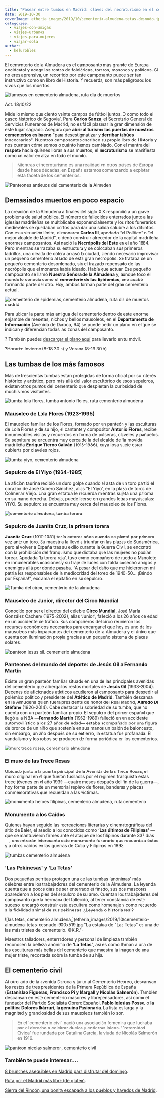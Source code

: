 ```yaml
---
title: "Pasear entre tumbas en Madrid: claves del necroturismo en el cementerio de la Almudena"
date: 2019-10-30
coverImage: etheria_images/2019/10/cementerio-almudena-tetas-desnudo.jpg
categories: 
  - viajes-con-amigas
  - viajes-urbanos
  - viajes-para-mujeres
  - viajar-sola
author: 
  - kelurobles
---
```


El cementerio de la Almudena es el camposanto más grande de Europa occidental y acoge los restos de folclóricas, toreros, masones y políticos. Si no eres aprensiva, un recorrido por este camposanto puede ser tan instructivo como un libro de Historia. Y recuerda, son más peligrosos los vivos que los muertos.

![famosos en cementerio almudena, ruta dia de muertos](etheria_images/2019/10/cementerio-almudena-dia-todos-los-santos-900x617.jpg "Cementerio de la Almudena, Madrid. © Kelu Robles")

Act. 18/10/22 

Mide lo mismo que ciento veinte campos de fútbol juntos. O como todo el casco histórico 
de Segovia”. Para **Carlos Sanza**, el Secretario General de Servicios Funerarios de 
Madrid, no es fácil plasmar la gran dimensión de este lugar sagrado. Asegura que **abrir 
al turismo las puertas de nuestros cementerios es bueno** "para desestigmatizar y 
**derribar tabúes** innecesarios". Nuestros camposantos escriben su propio libro de 
Historia y nos cuentan cómo somos o cuánto hemos cambiado. Con el mantra del **respeto** 
hacia quienes lloran a sus muertos, el **necroturismo** se manifiesta como un valor en 
alza en todo el mundo. 

> Mientras el necroturismo es una realidad en otros países de Europa desde hace décadas, 
> en España estamos comenzando a explotar esta faceta de los cementerios. 

![Panteones antiguos del cementerio de la Almuden](etheria_images/2019/10/panteones-antiguos-cementerio-almudena-madrid-900x754.jpg "Panteones antiguos del cementerio de la Almudena. © K.R.")

## Demasiados muertos en poco espacio

La creación de la Almudena a finales del siglo XIX respondió a un grave problema de 
salud pública. El número de fallecidos enterrados junto a las iglesias madrileñas se 
multiplicaba exponencialmente y los ritos funerarios medievales se quedaban cortos para 
dar una salida salubre a los difuntos. Con esta situación límite, el monarca **Carlos 
III**, apodado “el Político” o “el mejor alcalde de Madrid”, ordenó construir alrededor 
de la capital madrileña enormes camposantos. Así nació la **Necrópolis del Este** en el 
año 1884. Pero mientras se trazaba su estructura y se colocaban sus primeros ladrillos, 
una oleada de cólera arrasó la ciudad, siendo necesario improvisar un pequeño cementerio 
al lado de esta gran necrópolis. Se trataba de un pequeño cementerio desordenado, sin el 
trazado repensado de las necrópolis que el monarca había ideado. Había que actuar. Ese 
pequeño camposanto se llamó **Nuestra Señora de la Almudena** y, aunque todo el mundo lo 
conocía como el **cementerio de las Epidemias**, uno acabó formando parte del otro. Hoy, 
ambos forman parte del gran cementerio actual. 

![cementerio de epidemias, cementerio almudena, ruta dia de muertos madrid](etheria_images/2019/10/cementerio-epidemias-almudena-madrid-1-900x634.jpg "La puerta más cercana a este ‘Cementerio de Epidemias’ se encuentra en la Avenida Daroca 103, frente al cementerio civil.")

Para ubicar la parte más antigua del cementerio dentro de este enorme enjambre de 
mesetas, nichos y bellos mausoleos, en el **Departamento de Información** (Avenida de 
Daroca, 94) se puede pedir un plano en el que se indican y diferencian todas las zonas 
del camposanto. 

? También puedes [descargar el plano 
aquí](https://sfmadrid.es/sites/default/files/plano_cementerio/plano_cementerio_almudena_sfm.pdf) 
para llevarlo en tu móvil. 

?Horario: Invierno (8-18.30 h) y Verano (8-19.30 h). 

## Las tumbas de los más famosos

Más de trescientas tumbas están protegidas de forma oficial por su interés histórico y 
artístico, pero más allá del valor escultórico de esos sepulcros, existen otros puntos 
del cementerio que despiertan la curiosidad de muchísimos visitantes. 

![tumba lola flores, tumba antonio flores, ruta cementerio almudena](etheria_images/2019/10/tumba-lola-antonio-cementerio-almudena-900x333.jpg "Tumba de Lola y Antonio en el cementerio de la Almudena. © K.R.")

### Mausoleo de Lola Flores (1923-1995)

El mausoleo familiar de los Flores, formado por un panteón y las esculturas de Lola 
Flores y de su hijo, el cantante y compositor **Antonio Flores**, recibe innumerables 
visitas y recuerdos en forma de pulseras, claveles y pañuelos. Su sepultura se encuentra 
muy cerca de la del alcalde de ‘la movida’ madrileña **Enrique Tierno Galván** 
(1918-1986), cuya losa suele estar cubierta por claveles rojos. 

![tumba yiyo, cementerio almudena](etheria_images/2019/10/tumba-yiyo-cementerio-almudena.jpg "Tumba Yiyo, en el cementerio de la Almudena. © K.R.")

### Sepulcro de El Yiyo (1964-1985)

La afición taurina recibió un duro golpe cuando el asta de un toro partió el corazón de 
José Cubero Sánchez, alias “El Yiyo”, en la plaza de toros de Colmenar Viejo. Una gran 
estatua le recuerda mientras sujeta una paloma en su mano derecha. Debajo, puede leerse 
en grandes letras mayúsculas: YIYO. Su sepulcro se encuentra muy cerca del mausoleo de 
los Flores. 

![cementerio almudena, tumba torera](etheria_images/2019/10/tumba-torera-cementerio-almudena.jpg "Tumba de la torera, en el cementerio de la Almudena. ©K.R.")

### Sepulcro de Juanita Cruz, la primera torera

**Juanita Cruz** (1917-1981) tenía catorce años cuando se plantó por primera vez ante un 
toro. Su maestría la llevó a triunfar en las plazas de Sudamérica, pero al volver a 
España tras su exilio durante la Guerra Civil, se encontró con la prohibición del 
franquismo que dictaba que las mujeres no podían torear. Apodada ‘la torera roja’, tuvo 
como compañero de ruedo a Manolete en innumerables ocasiones y su traje de luces con 
falda cosechó amigos y enemigos allá por donde pasaba. “A pesar del daño que me hicieron 
en mi patria los responsables de la mediocridad del toreo de 1940-50... ¡Brindo por 
España!", exclama el epitafio en su sepulcro. 

![Tumba del circo, cementerio de la almudena](etheria_images/2019/10/tumba-circo-cementerio-almudena.jpg "Tumba del circo, en el cementerio de la Almudena. © K.R.")

### Mausoleo de Junior, director del Circo Mundial

Conocido por ser el director del célebre **Circo Mundial**, José María González Cachero 
(1975-2002), alias ‘Junior’, falleció a los 26 años de edad en un accidente de tráfico. 
Sus compañeros del circo reunieron los recursos económicos necesarios para encargar el 
que hoy es uno de los mausoleos más impactantes del cementerio de la Almudena y el único 
que cuenta con iluminación propia gracias a un pequeño sistema de placas solares. 

![panteon jesus gil, cementerio almudena](etheria_images/2019/10/tumba-panteon-jesus-gil-cementerio-almudena-900x674.jpg "Panteón de Jesús Gil, en el cementerio de la Almudena. ©K.R.")

### Panteones del mundo del deporte: de Jesús Gil a Fernando Martín

Existe un gran panteón familiar situado en una de las principales avenidas del 
cementerio que alberga los restos mortales de **Jesús Gil** (1933-2004). Decenas de 
aficionados atléticos acudieron al camposanto para despedir al polémico político y 
presidente del **Atlético de Madrid**. También descansa en la Almudena quien fuera 
presidente de honor del Real Madrid, **Alfredo Di Stéfano** (1926-2014). Cabe destacar 
la sobriedad de su tumba, que no cuenta con un panteón familiar propio. El sepulcro del 
primer español que llegó a la NBA —**Fernando Martín** (1962-1989) falleció en un 
accidente automovilístico a los 27 años de edad— estaba acompañado por una figura de 
bronce de un niño que sostenía en sus manos un balón de baloncesto, sin embargo, un año 
después de su entierro, la estatua fue profanada. El vandalismo y los robos se producen 
de forma periódica en los cementerios. 

![muro trece rosas, cementerio almudena](etheria_images/2019/10/trece-rosas-cementerio-almudena-900x633.jpg "Muro de las Trece Rosas. © K.R.")

### El muro de las Trece Rosas

Ubicado junto a la puerta principal de la Avenida de las Trece Rosas, el muro original 
en el que fueron fusiladas por el régimen franquista estas trece jóvenes en el año 1939 
—cuatro meses después del fin de la guerra—, hoy forma parte de un memorial repleto de 
flores, banderas y placas conmemorativas que recuerdan a las víctimas. 

![monumento heroes filipinas, cementerio almudena, ruta cementerio](etheria_images/2019/10/tumbas-heroes-filipinas-cuba.jpg "Monumento a los héroes de Filipinas. ©K.R.")

### Monumento a los Caídos

Quienes hayan seguido las recreaciones literarias y cinematográficas del sitio de Baler, 
el asedio a los conocidos como **‘Los últimos de Filipinas’** —que se mantuvieron firmes 
ante el ataque de los filipinos durante 337 días—, encontrarán interesante este 
monumento funerario que recuerda a éstos y a otros caídos en las guerras de Cuba y 
Filipinas en 1898. 

![tumbas cementerio almudena](etheria_images/2019/10/cementerio-almudena-pekinesas-perros-900x675.jpg "Dos perras pekinesas en una tumba del cementerio de la Almudena. © K.R.")

### 'Las Pekinesas' y 'La Tetas'

Dos pequeñas perritas protegen una de las tumbas ‘anónimas’ más célebres entre los 
trabajadores del cementerio de la Almudena. La leyenda cuenta que a pocos días de ser 
enterrado el finado, sus dos mascotas aparecieron a los pies del sepulcro de su amo. 
Cuentan los trabajadores del camposanto que la hermana del fallecido, al tener 
constancia de este suceso, encargó construir esta escultura como homenaje y como 
recuerdo a la fidelidad animal de sus pekinesas. ¿Leyenda o historia real? 

![las tetas, cementerio almudena,](etheria_images/2019/10/cementerio-almudena-tetas-desnudo-900x519.jpg "La estatua de "Las Tetas" es una de las más tristes del cementerio. ©K.R.")

Maestros talladores, enterradores y personal de limpieza también reconocen la belleza 
anónima de **‘La Tetas’**, así es como llaman a una de las esculturas más bellas del 
cementerio que muestra la imagen de una mujer triste, recostada sobre la tumba de su 
hija. 

## El cementerio civil

Al otro lado de la avenida Daroca y junto al Cementerio Hebreo, descansan los restos de 
tres presidentes de la Primera República de España (**Estanislao Figueras, Francisco Pi 
y Margall y Nicolás Salmerón**). También descansan en este cementerio masones y 
librepensadores, así como el fundador del Partido Socialista Obrero Español, **Pablo 
Iglesias Posse**, o **la política Dolores Ibárruri, la genuina Pasionaria**. La lista es 
larga y la magnitud y grandiosidad de sus mausoleos también lo son. 

> En el 'cementerio civil' nació una asociación femenina que luchaba por el derecho a 
> celebrar duelos y entierros laicos. 'Fraternidad Cívica' fue fundada por Catalina 
> García, la viuda de Nicolás Salmerón en 1916. 

![panteon nicolas salmeron, cementerio civil](etheria_images/2019/10/cementerio-civil-almudena-nicolas-salmeron.jpg "Panteón de Nicolás Salmerón en el cementerio civil de la Almudena. ©K.R.")

### También te puede interesar....

[8 brunches asequibles en Madrid para disfrutar del 
domingo](https://etheriamagazine.com/2020/11/13/brunch-buenos-y-baratos-en-madrid/). 

[Ruta por el Madrid más libre (de 
gluten)](https://etheriamagazine.com/2020/10/02/ruta-madrid-sin-gluten-mejores-restaurantes-pastelerias/). 

[Sierra del Rincón, una bonita escapada a los pueblos y hayedos de 
Madrid](https://etheriamagazine.com/2020/09/15/pueblos-mas-bonitos-y-rutas-en-sierra-del-rincon-madrid/).
